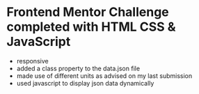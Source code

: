 # Frontend Mentor Challenge completed with HTML CSS & JavaScript

- responsive
- added a class property to the data.json file
- made use of different units as advised on my last submission
- used javascript to display json data dynamically
